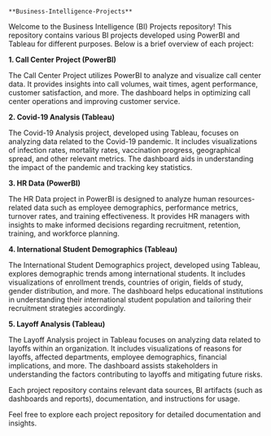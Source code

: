                                                                                           **Business-Intelligence-Projects**

Welcome to the Business Intelligence (BI) Projects repository! This repository contains various BI projects developed using PowerBI and Tableau for different purposes. Below is a brief overview of each project:

**1. Call Center Project (PowerBI)**

The Call Center Project utilizes PowerBI to analyze and visualize call center data. It provides insights into call volumes, wait times, agent performance, customer satisfaction, and more. The dashboard helps in optimizing call center operations and improving customer service.

**2. Covid-19 Analysis (Tableau)**

The Covid-19 Analysis project, developed using Tableau, focuses on analyzing data related to the Covid-19 pandemic. It includes visualizations of infection rates, mortality rates, vaccination progress, geographical spread, and other relevant metrics. The dashboard aids in understanding the impact of the pandemic and tracking key statistics.

**3. HR Data (PowerBI)**

The HR Data project in PowerBI is designed to analyze human resources-related data such as employee demographics, performance metrics, turnover rates, and training effectiveness. It provides HR managers with insights to make informed decisions regarding recruitment, retention, training, and workforce planning.

**4. International Student Demographics (Tableau)**

The International Student Demographics project, developed using Tableau, explores demographic trends among international students. It includes visualizations of enrollment trends, countries of origin, fields of study, gender distribution, and more. The dashboard helps educational institutions in understanding their international student population and tailoring their recruitment strategies accordingly.

**5. Layoff Analysis (Tableau)**

The Layoff Analysis project in Tableau focuses on analyzing data related to layoffs within an organization. It includes visualizations of reasons for layoffs, affected departments, employee demographics, financial implications, and more. The dashboard assists stakeholders in understanding the factors contributing to layoffs and mitigating future risks.


Each project repository contains relevant data sources, BI artifacts (such as dashboards and reports), documentation, and instructions for usage.

Feel free to explore each project repository for detailed documentation and insights.
